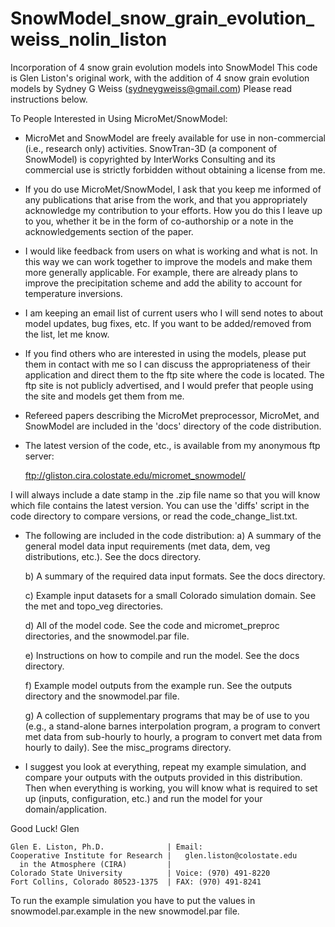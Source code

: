 # SnowModel_snow_grain_evolution_weiss_nolin_liston
Incorporation of 4 snow grain evolution models into SnowModel
This code is Glen Liston's original work, with the addition of 4 snow grain evolution models by Sydney G Weiss (sydneygweiss@gmail.com)
Please read instructions below. 

To People Interested in Using MicroMet/SnowModel:

- MicroMet and SnowModel are freely available for use in
non-commercial (i.e., research only) activities.  SnowTran-3D (a
component of SnowModel) is copyrighted by InterWorks Consulting and
its commercial use is strictly forbidden without obtaining a
license from me.

- If you do use MicroMet/SnowModel, I ask that you keep me informed
of any publications that arise from the work, and that you
appropriately acknowledge my contribution to your efforts.  How you
do this I leave up to you, whether it be in the form of
co-authorship or a note in the acknowledgements section of the
paper.

- I would like feedback from users on what is working and what is
not.  In this way we can work together to improve the models and
make them more generally applicable.  For example, there are
already plans to improve the precipitation scheme and add the
ability to account for temperature inversions.

- I am keeping an email list of current users who I will send
notes to about model updates, bug fixes, etc.  If you want to be
added/removed from the list, let me know.

- If you find others who are interested in using the models, please
put them in contact with me so I can discuss the appropriateness of
their application and direct them to the ftp site where the code is
located.  The ftp site is not publicly advertised, and I would
prefer that people using the site and models get them from me.

- Refereed papers describing the MicroMet preprocessor, MicroMet,
and SnowModel are included in the 'docs' directory of the code
distribution.

- The latest version of the code, etc., is available from my
anonymous ftp server:

  ftp://gliston.cira.colostate.edu/micromet_snowmodel/

I will always include a date stamp in the .zip file name so that
you will know which file contains the latest version.  You can use
the 'diffs' script in the code directory to compare versions, or
read the code_change_list.txt.

- The following are included in the code distribution:
  a) A summary of the general model data input requirements (met
     data, dem, veg distributions, etc.).  See the docs directory.

  b) A summary of the required data input formats.  See the docs
     directory.

  c) Example input datasets for a small Colorado simulation
     domain.  See the met and topo_veg directories.

  d) All of the model code.  See the code and micromet_preproc
     directories, and the snowmodel.par file.

  e) Instructions on how to compile and run the model.  See the
     docs directory.

  f) Example model outputs from the example run.  See the outputs
     directory and the snowmodel.par file.

  g) A collection of supplementary programs that may be of use to
     you (e.g., a stand-alone barnes interpolation program, a
     program to convert met data from sub-hourly to hourly, a
     program to convert met data from hourly to daily).  See the
     misc_programs directory.

- I suggest you look at everything, repeat my example simulation,
and compare your outputs with the outputs provided in this
distribution.  Then when everything is working, you will know what
is required to set up (inputs, configuration, etc.) and run the
model for your domain/application.


Good Luck!
Glen

~~~~~~~~~~~~~~~~~~~~~~~~~~~~~~~~~~~~~~~~~~~~~~~~~~~~~~~~~~~~~~~~~
Glen E. Liston, Ph.D.              | Email: 
Cooperative Institute for Research |   glen.liston@colostate.edu
  in the Atmosphere (CIRA)         |
Colorado State University          | Voice: (970) 491-8220
Fort Collins, Colorado 80523-1375  | FAX: (970) 491-8241
~~~~~~~~~~~~~~~~~~~~~~~~~~~~~~~~~~~~~~~~~~~~~~~~~~~~~~~~~~~~~~~~~


To run the example simulation you have to put the values in
snowmodel.par.example in the new snowmodel.par file.


